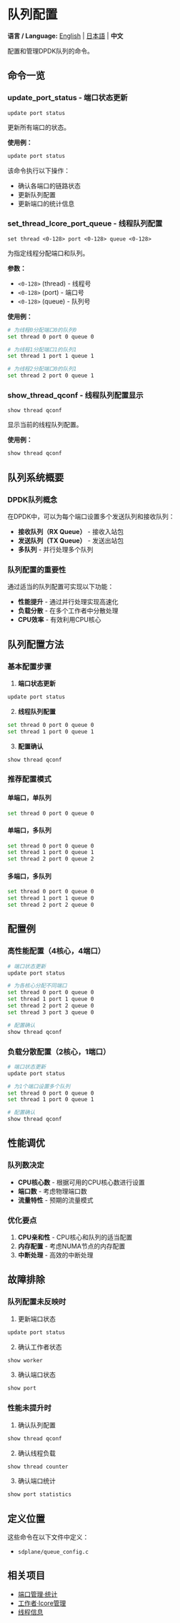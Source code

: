 # 队列配置

**语言 / Language:** [English](../queue-configuration.md) | [日本語](../ja/queue-configuration.md) | **中文**

配置和管理DPDK队列的命令。

## 命令一览

### update_port_status - 端口状态更新
```
update port status
```

更新所有端口的状态。

**使用例：**
```bash
update port status
```

该命令执行以下操作：
- 确认各端口的链路状态
- 更新队列配置
- 更新端口的统计信息

### set_thread_lcore_port_queue - 线程队列配置
```
set thread <0-128> port <0-128> queue <0-128>
```

为指定线程分配端口和队列。

**参数：**
- `<0-128>` (thread) - 线程号
- `<0-128>` (port) - 端口号
- `<0-128>` (queue) - 队列号

**使用例：**
```bash
# 为线程0分配端口0的队列0
set thread 0 port 0 queue 0

# 为线程1分配端口1的队列1
set thread 1 port 1 queue 1

# 为线程2分配端口0的队列1
set thread 2 port 0 queue 1
```

### show_thread_qconf - 线程队列配置显示
```
show thread qconf
```

显示当前的线程队列配置。

**使用例：**
```bash
show thread qconf
```

## 队列系统概要

### DPDK队列概念
在DPDK中，可以为每个端口设置多个发送队列和接收队列：

- **接收队列（RX Queue）** - 接收入站包
- **发送队列（TX Queue）** - 发送出站包
- **多队列** - 并行处理多个队列

### 队列配置的重要性
通过适当的队列配置可实现以下功能：
- **性能提升** - 通过并行处理实现高速化
- **负载分散** - 在多个工作者中分散处理
- **CPU效率** - 有效利用CPU核心

## 队列配置方法

### 基本配置步骤
1. **端口状态更新**
```bash
update port status
```

2. **线程队列配置**
```bash
set thread 0 port 0 queue 0
set thread 1 port 0 queue 1
```

3. **配置确认**
```bash
show thread qconf
```

### 推荐配置模式

#### 单端口，单队列
```bash
set thread 0 port 0 queue 0
```

#### 单端口，多队列
```bash
set thread 0 port 0 queue 0
set thread 1 port 0 queue 1
set thread 2 port 0 queue 2
```

#### 多端口，多队列
```bash
set thread 0 port 0 queue 0
set thread 1 port 1 queue 0
set thread 2 port 2 queue 0
```

## 配置例

### 高性能配置（4核心，4端口）
```bash
# 端口状态更新
update port status

# 为各核心分配不同端口
set thread 0 port 0 queue 0
set thread 1 port 1 queue 0
set thread 2 port 2 queue 0
set thread 3 port 3 queue 0

# 配置确认
show thread qconf
```

### 负载分散配置（2核心，1端口）
```bash
# 端口状态更新
update port status

# 为1个端口设置多个队列
set thread 0 port 0 queue 0
set thread 1 port 0 queue 1

# 配置确认
show thread qconf
```

## 性能调优

### 队列数决定
- **CPU核心数** - 根据可用的CPU核心数进行设置
- **端口数** - 考虑物理端口数
- **流量特性** - 预期的流量模式

### 优化要点
1. **CPU亲和性** - CPU核心和队列的适当配置
2. **内存配置** - 考虑NUMA节点的内存配置
3. **中断处理** - 高效的中断处理

## 故障排除

### 队列配置未反映时
1. 更新端口状态
```bash
update port status
```

2. 确认工作者状态
```bash
show worker
```

3. 确认端口状态
```bash
show port
```

### 性能未提升时
1. 确认队列配置
```bash
show thread qconf
```

2. 确认线程负载
```bash
show thread counter
```

3. 确认端口统计
```bash
show port statistics
```

## 定义位置

这些命令在以下文件中定义：
- `sdplane/queue_config.c`

## 相关项目

- [端口管理·统计](port-management.md)
- [工作者·lcore管理](worker-management.md)
- [线程信息](thread-information.md)